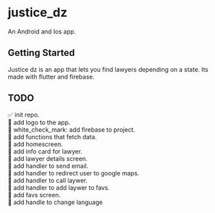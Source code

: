 # justice_dz

An Android and Ios app.

## Getting Started
Justice dz is an app that lets you find lawyers depending on a state. Its made with flutter and firebase.

## TODO
:white_check_mark: init repo. <br/>
:black_square_button: add logo to the app. <br/>
:black_square_button: white_check_mark: add firebase to project. <br/>
:black_square_button: add functions that fetch data. <br/>
:black_square_button: add homescreen. <br/>
:black_square_button: add info card for lawyer. <br/>
:black_square_button: add lawyer details screen. <br/>
:black_square_button: add handler to send email. <br/>
:black_square_button: add handler to redirect user to google maps. <br/>
:black_square_button: add handler to call laywer. <br/>
:black_square_button: add handler to add laywer to favs. <br/>
:black_square_button: add favs screen. <br/>
:black_square_button: add handle to change language <br/>


